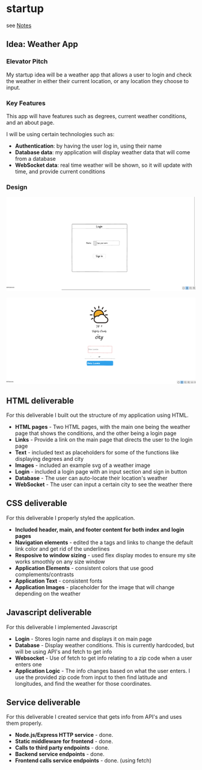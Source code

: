 # startup

see [Notes](https://github.com/andymam/startup/blob/main/notes.md)

## Idea: Weather App

### Elevator Pitch
My startup idea will be a weather app that allows a user to login and check the weather in either their current location, or any location they choose to input. 

### Key Features
This app will have features such as degrees, current weather conditions, and an about page.

I will be using certain technologies such as:

- **Authentication**: by having the user log in, using their name
- **Database data**: my application will display weather data that will come from a database
- **WebSocket data**: real time weather will be shown, so it will update with time, and provide current conditions

### Design

![Login](login_screenshot.png)

![Main](main_screenshot.png)


## HTML deliverable

For this deliverable I built out the structure of my application using HTML.

- **HTML pages** - Two HTML pages, with the main one being the weather page that shows the conditions, and the other being a login page
- **Links** - Provide a link on the main page that directs the user to the login page
- **Text** - included text as placeholders for some of the functions like displaying degrees and city
- **Images** - included an example svg of a weather image
- **Login** - included a login page with an input section and sign in button
- **Database** - The user can auto-locate their location's weather
- **WebSocket** - The user can input a certain city to see the weather there

## CSS deliverable

For this deliverable I properly styled the application.

- **Included header, main, and footer content for both index and login pages**
- **Navigation elements** - edited the a tags and links to change the default link color and get rid of the underlines
- **Resposive to window sizing** - used flex display modes to ensure my site works smoothly on any size window
- **Application Elements** - consistent colors that use good complements/contrasts
- **Application Text** - consistent fonts
- **Application Images** - placeholder for the image that will change depending on the weather

## Javascript deliverable

For this deliverable I implemented Javascript

- **Login** - Stores login name and displays it on main page
- **Database** - Display weather conditions. This is currently hardcoded, but will be using API's and fetch to get info
- **Websocket** - Use of fetch to get info relating to a zip code when a user enters one
- **Application Logic** - The info changes based on what the user enters. I use the provided zip code from input to then find latitude and longitudes, and find the weather for those coordinates.

## Service deliverable

For this deliverable I created service that gets info from API's and uses them properly.

- **Node.js/Express HTTP service** - done.
- **Static middleware for frontend** - done.
- **Calls to third party endpoints** - done.
- **Backend service endpoints** - done.
- **Frontend calls service endpoints** - done. (using fetch)

